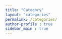 ```yaml
---
title: "Category"
layout: "categories"
permalink: /categories/
author-profile : true
sidebar_main : true
---
```


